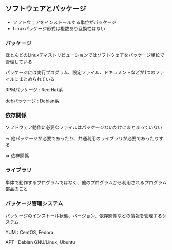 ## ソフトウェアとパッケージ
- ソフトウェアをインストールする単位がパッケージ
- Linuxパッケージ形式は複数あり互換性はない

### パッケージ
ほとんどのLinuxディストリビューションではソフトウェアをパッケージ単位で管理している

パッケージには実行プログラム、設定ファイル、ドキュメントなどが1つのファイルにまとめられている

RPMパッケージ : Red Hat系

debパッケージ : Debian系


### 依存関係
ソフトウェア動作に必要なファイルはパッケージないだけにまとまっていない

=> 他パッケージが必要であったり、共通利用のライブラリが必要であったりする

=> 依存関係

### ライブラリ
単体で動作するプログラムではなく、他のプログラムから利用されるプログラム部品のこと

### パッケージ管理システム
パッケージのインストール状態、バージョン、依存関係などの情報を管理するシステム

YUM : CentOS, Fedora

APT : Debian GNU/Linux, Ubuntu


